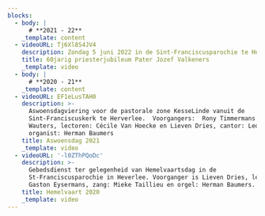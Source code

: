 ```yaml
---
blocks:
  - body: |
      # **2021 - 22**
    _template: content
  - videoURL: Tj6Xl8S4JV4
    description: Zondag 5 juni 2022 in de Sint-Franciscusparochie te Heverlee
    title: 60jarig priesterjubileum Pater Jozef Valkeners
    _template: video
  - body: |
      # **2020 - 21**
    _template: content
  - videoURL: EF1eLusTAH0
    description: >-
      Aswoensdagviering voor de pastorale zone KesseLinde vanuit de
      Sint-Franciscuskerk te Herverlee.  Voorgangers:  Rony Timmermans en Jef
      Wauters, lectoren: Cécile Van Hoecke en Lieven Dries, cantor: Leo Page,
      organist: Herman Baumers
    title: Aswoensdag 2021
    _template: video
  - videoURL: '-l0ZThPQoDc'
    description: >-
      Gebedsdienst ter gelegenheid van Hemelvaartsdag in de
      St-Franciscusparochie in Heverlee. Voorganger is Lieven Dries, lector:
      Gaston Eysermans, zang: Mieke Taillieu en orgel: Herman Baumers.
    title: Hemelvaart 2020
    _template: video
---
```


